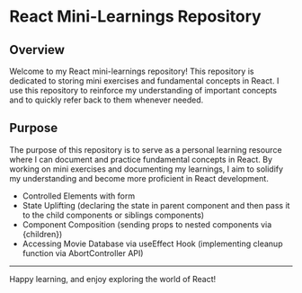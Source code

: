 # React Mini-Learnings Repository

## Overview

Welcome to my React mini-learnings repository! This repository is dedicated to storing mini exercises and fundamental concepts in React. I use this repository to reinforce my understanding of important concepts and to quickly refer back to them whenever needed.

## Purpose

The purpose of this repository is to serve as a personal learning resource where I can document and practice fundamental concepts in React. By working on mini exercises and documenting my learnings, I aim to solidify my understanding and become more proficient in React development.

- Controlled Elements with form
- State Uplifting
  (declaring the state in parent component and then pass it to the child components or siblings components)
- Component Composition (sending props to nested components via {children})
- Accessing Movie Database via useEffect Hook (implementing cleanup function via AbortController API)

---

Happy learning, and enjoy exploring the world of React!
